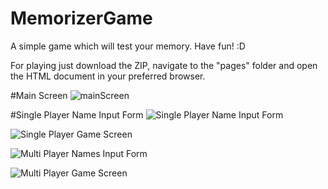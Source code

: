 # MemorizerGame
A simple game which will test your memory. Have fun! :D

For playing just download the ZIP, navigate to the "pages" folder and open the HTML document in your preferred browser.

#Main Screen
![mainScreen](https://github.com/KornyIsDeveloping/MemorizerGame/assets/132944959/da7903f3-eb76-4bfc-b40f-abdf5ce992a9)

#Single Player Name Input Form
![Single Player Name Input Form](https://github.com/KornyIsDeveloping/MemorizerGame/assets/132944959/9d289698-2868-4f6c-b5dc-33d9d35cb858)

![Single Player Game Screen](https://github.com/KornyIsDeveloping/MemorizerGame/assets/132944959/ed25ec09-2361-4988-b9d0-dc1bf99a2720)

![Multi Player Names Input Form](https://github.com/KornyIsDeveloping/MemorizerGame/assets/132944959/8eccc58b-1f55-4fb5-9566-fa7a5517b1fe)

![Multi Player Game Screen](https://github.com/KornyIsDeveloping/MemorizerGame/assets/132944959/edf6517e-1a06-4944-9180-f6ae8467d2b7)
